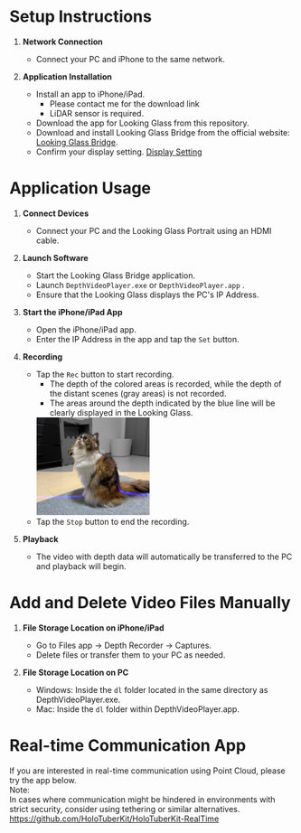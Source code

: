 # Setup Instructions

1. **Network Connection**
   - Connect your PC and iPhone to the same network.

2. **Application Installation**
   - Install an app to iPhone/iPad.
     * Please contact me for the download link
     * LiDAR sensor is required.
   - Download the app for Looking Glass from this repository.
   - Download and install Looking Glass Bridge from the official website: [Looking Glass Bridge](https://lookingglassfactory.com/software/looking-glass-bridge).
   - Confirm your display setting. [Display Setting](https://docs.lookingglassfactory.com/software-tools/looking-glass-bridge/display-settings-on-windows)



# Application Usage

1. **Connect Devices**
   - Connect your PC and the Looking Glass Portrait using an HDMI cable.

2. **Launch Software**
   - Start the Looking Glass Bridge application.
   - Launch `DepthVideoPlayer.exe` or `DepthVideoPlayer.app` .
   - Ensure that the Looking Glass displays the PC's IP Address.

3. **Start the iPhone/iPad App**
   - Open the iPhone/iPad app.
   - Enter the IP Address in the app and tap the `Set` button.

4. **Recording**
   - Tap the `Rec` button to start recording.
     * The depth of the colored areas is recorded, while the depth of the distant scenes (gray areas) is not recorded.
     * The areas around the depth indicated by the blue line will be clearly displayed in the Looking Glass.
      <img src="https://github.com/TakashiYoshinaga/DepthVideoPlayer/blob/main/Materials/example.jpg?raw=true" width="200">
   - Tap the `Stop` button to end the recording.

5. **Playback**
   - The video with depth data will automatically be transferred to the PC and playback will begin.

# Add and Delete Video Files Manually

1. **File Storage Location on iPhone/iPad**
   - Go to Files app -> Depth Recorder -> Captures.
   - Delete files or transfer them to your PC as needed.

2. **File Storage Location on PC**
   - Windows: Inside the `dl` folder located in the same directory as DepthVideoPlayer.exe.
   - Mac: Inside the `dl` folder within DepthVideoPlayer.app.
  
# Real-time Communication App
If you are interested in real-time communication using Point Cloud, please try the app below.  
Note:  
In cases where communication might be hindered in environments with strict security, consider using tethering or similar alternatives.  
https://github.com/HoloTuberKit/HoloTuberKit-RealTime


